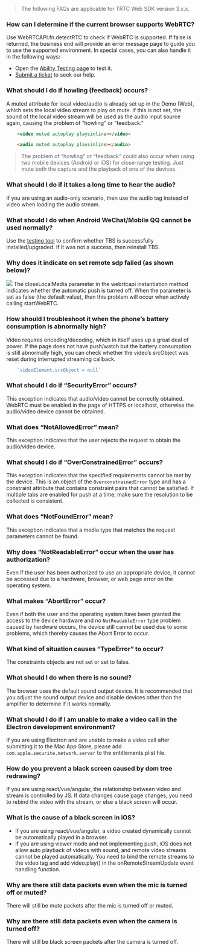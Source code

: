 > The following FAQs are applicable for TRTC Web SDK version 3.x.x.

### How can I determine if the current browser supports WebRTC?
Use WebRTCAPI.fn.detectRTC to check if WebRTC is supported. If false is returned, the business end will provide an error message page to guide you to use the supported environment. In special cases, you can also handle it in the following ways:
- Open the [Ability Testing page](https://www.qcloudtrtc.com/webrtc-samples/abilitytest/index.html) to test it.
- [Submit a ticket](https://console.cloud.tencent.com/workorder/category) to seek our help.

### What should I do if howling (feedback) occurs?
A muted attribute for local video/audio is already set up in the Demo (Web), which sets the local video stream to play on mute. If this is not set, the sound of the local video stream will be used as the audio input source again, causing the problem of “howling” or “feedback.”

```html
	<video muted autoplay playsinline></video>

	<audio muted autoplay playsinline></audio>
```

> The problem of “howling” or “feedback” could also occur when using two mobile devices (Android or iOS) for close-range testing. Just mute both the capture and the playback of one of the devices.

### What should I do if it takes a long time to hear the audio?
If you are using an audio-only scenario, then use the audio tag instead of video when loading the audio stream.

### What should I do when Android WeChat/Mobile QQ cannot be used normally?
Use the [testing tool](http://debugx5.qq.com/) to confirm whether TBS is successfully installed/upgraded. If it was not a success, then reinstall TBS.

### Why does it indicate on set remote sdp failed (as shown below)?
![](https://main.qcloudimg.com/raw/45f5395173438ebb5894d45197828ac5.png)
The closeLocalMedia parameter in the webrtcapi instantiation method indicates whether the automatic push is turned off. When the parameter is set as false (the default value), then this problem will occur when actively calling startWebRTC.

### How should I troubleshoot it when the phone’s battery consumption is abnormally high?
Video requires encoding/decoding, which in itself uses up a great deal of power. If the page does not have push/watch but the battery consumption is still abnormally high, you can check whether the video’s srcObject was reset during interrupted streaming callback.

```javascript
    `videoElement.srcObject = null`
```

### What should I do if “SecurityError” occurs?
This exception indicates that audio/video cannot be correctly obtained.
WebRTC must be enabled in the page of HTTPS or localhost, otherwise the audio/video device cannot be obtained.

### What does “NotAllowedError” mean?
This exception indicates that the user rejects the request to obtain the audio/video device.

### What should I do if “OverConstrainedError” occurs?
This exception indicates that the specified requirements cannot be met by the device. This is an object of the `OverconstrainedError` type and has a constraint attribute that contains constraint pairs that cannot be satisfied. If multiple tabs are enabled for push at a time, make sure the resolution to be collected is consistent.

### What does “NotFoundError” mean?
This exception indicates that a media type that matches the request parameters cannot be found.

### Why does “NotReadableError” occur when the user has authorization?
Even if the user has been authorized to use an appropriate device, it cannot be accessed due to a hardware, browser, or web page error on the operating system.

### What makes “AbortError” occur?
Even if both the user and the operating system have been granted the access to the device hardware and no `NotReadableError` type problem caused by hardware occurs, the device still cannot be used due to some problems, which thereby causes the Abort Error to occur.

### What kind of situation causes “TypeError” to occur?
The constraints objects are not set or set to false.

### What should I do when there is no sound?
The browser uses the default sound output device. It is recommended that you adjust the sound output device and disable devices other than the amplifier to determine if it works normally.

### What should I do if I am unable to make a video call in the Electron development environment?
If you are using Electron and are unable to make a video call after submitting it to the Mac App Store, please add `com.apple.securite.network.server` to the entitlements.plist file.

### How do you prevent a black screen caused by dom tree redrawing?
If you are using react/vue/angular, the relationship between video and stream is controlled by JS. If data changes cause page changes, you need to rebind the video with the stream, or else a black screen will occur.

### What is the cause of a black screen in iOS?
- If you are using react/vue/angular, a video created dynamically cannot be automatically played in a browser.
- If you are using viewer mode and not implementing push, iOS does not allow auto playback of videos with sound, and remote video streams cannot be played automatically. You need to bind the remote streams to the video tag and add video.play() in the onRemoteStreamUpdate event handling function.


### Why are there still data packets even when the mic is turned off or muted?
There will still be mute packets after the mic is turned off or muted.

### Why are there still data packets even when the camera is turned off?
There will still be black screen packets after the camera is turned off.

